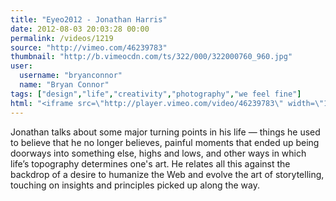 ```yaml
---
title: "Eyeo2012 - Jonathan Harris"
date: 2012-08-03 20:03:28 00:00
permalink: /videos/1219
source: "http://vimeo.com/46239783"
thumbnail: "http://b.vimeocdn.com/ts/322/000/322000760_960.jpg"
user:
  username: "bryanconnor"
  name: "Bryan Connor"
tags: ["design","life","creativity","photography","we feel fine"]
html: "<iframe src=\"http://player.vimeo.com/video/46239783\" width=\"1280\" height=\"720\" frameborder=\"0\" webkitAllowFullScreen mozallowfullscreen allowFullScreen></iframe>"
---
```


Jonathan talks about some major turning points in his life — things he used to believe that he no longer believes, painful moments that ended up being doorways into something else, highs and lows, and other ways in which life’s topography determines one's art. He relates all this against the backdrop of a desire to humanize the Web and evolve the art of storytelling, touching on insights and principles picked up along the way.